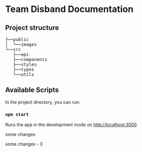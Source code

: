 # Team Disband Documentation



## Project structure
<pre>
├──public
|  └──images
└──src
   ├──api
   ├──components
   ├──styles
   ├──types
   └──utils
</pre>

## Available Scripts

In the project directory, you can run:
### `npm start`

Runs the app in the development mode
on [http://localhost:3000](http://localhost:3000)

some changes

some changes - 3
